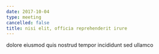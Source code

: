 ```yaml
---
date: 2017-10-04
type: meeting
cancelled: false
title: nisi elit, officia reprehenderit irure
---
```

dolore eiusmod quis nostrud tempor incididunt sed ullamco